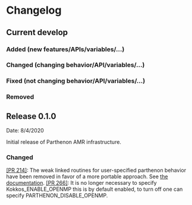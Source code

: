 # Changelog

## Current develop

### Added (new features/APIs/variables/...)

### Changed (changing behavior/API/variables/...)

### Fixed (not changing behavior/API/variables/...)

### Removed

## Release 0.1.0
Date: 8/4/2020

Initial release of Parthenon AMR infrastructure.

### Changed
[[PR 214]](https://github.com/lanl/parthenon/pull/214): The weak linked routines for user-specified parthenon behavior have been removed in favor of a more portable approach. See [the documentation](docs/README.md#user-specified-internal-functions).
[[PR 266]](https://github.com/lanl/parthenon/pull/266): It is no longer necessary to specify Kokkos_ENABLE_OPENMP this is by default enabled, to turn off one can specify PARTHENON_DISABLE_OPENMP.
